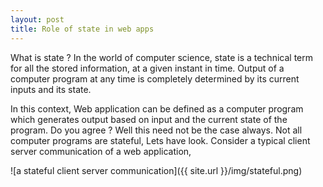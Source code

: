 ```yaml
---
layout: post
title: Role of state in web apps
---
```


What is state ? In the world of computer science, state is a technical term for all the stored information, at a given instant in time. Output of a computer program 
at any time is completely determined by its current inputs and its state.

In this context, Web application can be defined as a computer program which generates output based on input and the current state of the program. Do you agree ? Well this 
need not be the case always. Not all computer programs are stateful, Lets have look. Consider a typical client server communication of a web application,

![a stateful client server communication]({{ site.url }}/img/stateful.png)



